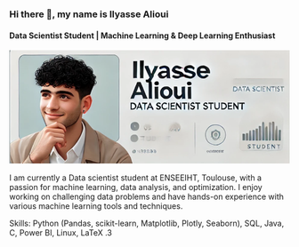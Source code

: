 ### Hi there 👋, my name is Ilyasse Alioui
#### Data Scientist Student | Machine Learning & Deep Learning Enthusiast
![Alioui10](https://github.com/Alioui10/Alioui10/blob/main/portf.png)

I am currently a Data scientist student at ENSEEIHT, Toulouse, with a passion for machine learning, data analysis, and optimization. I enjoy working on challenging data problems and have hands-on experience with various machine learning tools and techniques.

Skills: Python (Pandas, scikit-learn, Matplotlib, Plotly, Seaborn), SQL, Java, C,  Power BI, Linux, LaTeX .3 






###
